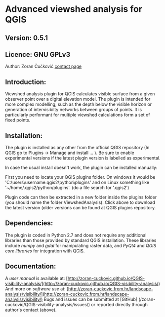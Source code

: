 ﻿Advanced viewshed analysis for QGIS 
===================================

Version: 0.5.1
------------
Licence: GNU GPLv3
-------------
Author: Zoran Čučković [contact page](http://zoran-cuckovic.from.hr/about/) 

Introduction:
-------------
Viewshed analysis plugin for QGIS calculates visible surface from a given observer point over a digital elevation model. The plugin is  intended for more complex modelling, such as the depth below the visible horizon or generation of intervisibilty networks between groups of points. It is particularly performant for multiple viewshed calculations form a set of fixed points.

Installation:
------------
The plugin is installed as any other from the official QGIS repository (In QGIS go to Plugins -> Manage and install ... ). Be sure to enable experimental versions if the latest plugin version is labelled as experimental.

In case the usual install doesn't work, the plugin can be installed manually:

First you need to locate your QGIS plugins folder. On windows it would be 'C:\users\username\.qgis2\python\plugins' and on Linux something like '~/home/.qgis2/python/plugins'. (do a file search for '.qgis2')

Plugin code can then be extracted in a new folder inside the plugins folder (you should name the folder ViewshedAnalysis). Click above to download the latest version (older versions can be found at QGIS plugins repository. 

Dependencies:
-------------
The plugin is coded in Python 2.7 and does not require any additional libraries than those provided by standard QGIS installation. These libraries include *numpy* and *gdal* for manipulating raster data, and *PyQt4* and *QGIS core libraries* for integration with QGIS.

Documentation:
--------------
A *user manual* is available at:  [http://zoran-cuckovic.github.io/QGIS-visibility-analysis/](http://zoran-cuckovic.github.io/QGIS-visibility-analysis/)
And more on *software use* at:
[http://zoran-cuckovic.from.hr/landscape-analysis/visibility/](http://zoran-cuckovic.from.hr/landscape-analysis/visibility/)
Bugs and issues can be submitted at [GitHub] (/zoran-cuckovic/QGIS-visibility-analysis/issues/) or reported directly through author's contact (above).
